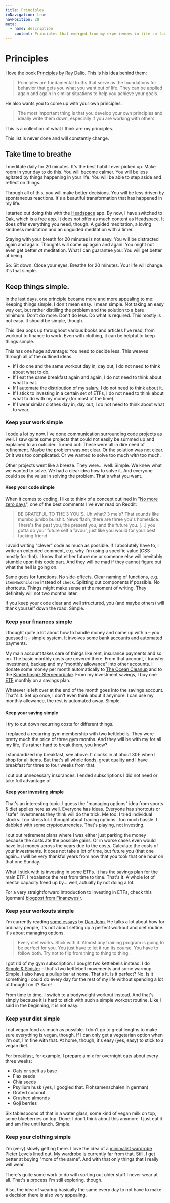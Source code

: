 ```yaml
---
title: Principles
inNavigation: true
navPosition: 20
meta:
  - name: description
    content: Principles that emerged from my experiences in life so far
---
```


# Principles

I love the book [Principles](https://amzn.to/2CSDh5M) by Ray Dalio. This is his idea behind them:

> Principles are fundamental truths that serve as the foundations for behavior that gets you what you want out of life. They can be applied again and again in similar situations to help you achieve your goals.

He also wants you to come up with your own principles:

> The most important thing is that you develop your own principles and ideally write them down, especially if you are working with others.

This is a collection of what I think are my principles.

This list is never done and will constantly change.

## Take time to breathe

I meditate daily for 20 minutes. It's the best habit I ever picked up. Make room in your day to do this. You will become calmer. You will be less agitated by things happening in your life. You will be able to step aside and reflect on things.

Through all of this, you will make better decisions. You will be less driven by spontaneous reactions. It's a beautiful transformation that has happened in my life.

I started out doing this with the [Headspace](https://www.headspace.com/) app. By now, I have switched to [Oak](https://www.oakmeditation.com/), which is a free app. It does not offer as much content as Headspace. It does offer everything you need, though. A guided meditation, a loving kindness meditation and an unguided meditation with a timer.

Staying with your breath for 20 minutes is not easy. You will be distracted again and again. Thoughts will come up again and again. You might not even get better _at_ meditation. What I can guarantee you: You will get better at being.

So: Sit down. Close your eyes. Breathe for 20 minutes. Your life will change. It's that simple.

## Keep things simple.

In the last days, one principle became more and more appealing to me: Keeping things simple. I don't mean easy. I mean simple. Not taking an easy way out, but rather distilling the problem and the solution to a bare minimum. Don't do more. Don't do less. Do what is required. This mostly is not easy. It should be simple, though.

This idea pops up throughout various books and articles I've read, from workout to finance to work. Even with clothing, it can be helpful to keep things simple.

This has one huge advantage: You need to decide less. This weaves through all of the outlined ideas.

- If I do one and the same workout day in, day out, I do not need to think about what to do.
- If I eat the same breakfast again and again, I do not need to think about what to eat.
- If I automate the distribution of my salary, I do not need to think about it.
- If I stick to investing in a certain set of ETFs, I do not need to think about what to do with my money (for most of the time).
- If I wear similar clothes day in, day out, I do not need to think about what to wear.

### Keep your work simple

I code a lot by now. I've done communication surrounding code projects as well. I saw quite some projects that could not easily be summed up and explained to an outsider. Turned out: These were all in dire need of refinement. Maybe the problem was not clear. Or the solution was not clear. Or it was too complicated. Or we wanted to solve too much _with_ too much.

Other projects went like a breeze. They were… well: Simple. We knew what we wanted to solve. We had a clear idea how to solve it. And everyone could see the value in solving the problem. That's what you want.

#### Keep your code simple

When it comes to coding, I like to think of a concept outlined in "[No more zero days](https://www.reddit.com/r/getdisciplined/comments/1q96b5/i_just_dont_care_about_myself/cdah4af/)", one of the best comments I've ever read on Reddit:

> BE GRATEFUL TO THE 3 YOU'S. Uh what? 3 me's? That sounds like mumbo jumbo bullshit. News flash, there are three you's homeslice. There's the past you, the present you, and the future you. […] you gotta do your future self a favour, just like you would for your best fucking friend

I avoid writing "clever" code as much as possible. If I absolutely have to, I write an extended comment, e.g. why I'm using a specific value (CSS mostly for that). I know that either future me or someone else will inevitably stumble upon this code part. And they will be mad if they cannot figure out what the hell is going on.

Same goes for functions. No side-effects. Clear naming of functions, e.g. `itemHasChildren` instead of `check`. Splitting out components if possible. No shortcuts. Things might make sense at the moment of writing. They definitely will not two months later.

If you keep your code clear and well structured, you (and maybe others) will thank yourself down the road. Simple.

### Keep your finances simple

I thought quite a lot about how to handle money and came up with a – you guessed it – simple system. It involves some bank accounts and automated payments.

My main account takes care of things like rent, insurance payments and so on. The basic monthly costs are covered there. From that account, I transfer investment, backup and my "monthly allowance" into other accounts. I donate some money per month automatically to [The Ocean Cleanup](https://www.theoceancleanup.com/) and to the [Kinderhospiz Sternenbrücke](https://sternenbruecke.de/home). From my investment savings, I buy one [ETF](https://en.wikipedia.org/wiki/Exchange-traded_fund) monthly on a savings plan.

Whatever is left over at the end of the month goes into the savings account. That's it. Set up once, I don't even think about it anymore. I can use my monthly allowance, the rest is automated away. Simple.

#### Keep your saving simple

I try to cut down recurring costs for different things.

I replaced a recurring gym membership with two kettlebells. They were pretty much the price of three gym months. And they will be with my for all my life, it's rather hard to break them, you know?

I standardized my breakfast, see above. It clocks in at about 30€ when I shop for all items. But that's all whole foods, great quality and I have breakfast for three to four weeks from that.

I cut out unnecessary insurances. I ended subscriptions I did not need or take full advantage of.

#### Keep your investing simple

That's an interesting topic. I guess the "managing options" idea from sports & diet applies here as well. Everyone has ideas. Everyone has shortcuts or "safe" investments they think will do the trick. Me too. I tried individual stocks. Too stressful. I thought about trading options. Too much hassle. I dabbled with some cryptocurrencies. That's playing, not investing.

I cut out retirement plans where I was either just parking the money because the costs ate the possible gains. Or in worse cases even would have lost money across the years due to the costs. Calculate the costs of your investments. It does not take a lot of time, but future you (that one again…) will be very thankful years from now that you took that one hour on that one Sunday.

What I stick with is investing in some ETFs. It has the savings plan for the main ETF. I rebalance the rest from time to time. That's it. A whole lot of mental capacity freed up by… well, actually by not doing a lot.

For a very straightforward introduction to investing in ETFs, check this (german) [blogpost from Finanzwesir](https://www.finanzwesir.com/blog/etf-depot-geld-anlegen-vermoegensaufbau).

### Keep your workouts simple

I'm currently reading [some essays](https://amzn.to/2xcqyEY) by [Dan John](http://danjohn.net/). He talks a lot about how for ordinary people, it's not about setting up a perfect workout and diet routine. It's about managing options.

> Every diet works. Stick with it. Almost any training program is going to be perfect for you. You just have to let it run its course. You have to follow both. Try not to flip from thing to thing to thing.

I got rid of my gym subscription. I bought two kettlebells instead. I do [Simple & Sinister](https://amzn.to/2NGHMoe) – that's two kettlebell movements and some warmup. Simple. I also have a pullup bar at home. That's it. Is it perfect? No. Is it something I could do every day for the rest of my life without spending a lot of thought on it? Sure!

From time to time, I switch to a bodyweight workout instead. And that's simply because it is hard to stick with such a simple workout routine. Like I said in the beginning, it is not easy.

### Keep your diet simple

I eat vegan food as much as possible. I don't go to great lengths to make sure everything is vegan, though. If I can only get a vegetarian option when I'm out, I'm fine with that. At home, though, it's easy (yes, easy) to stick to a vegan diet.

For breakfast, for example, I prepare a mix for overnight oats about every three weeks:

- Oats or spelt as base
- Flax seeds
- Chia seeds
- Psyllium husk (yes, I googled that. Flohsamenschalen in german)
- Grated coconut
- Crushed almonds
- Goji berries

Six tablespoons of that in a water glass, some kind of vegan milk on top, some blueberries on top. Done. I don't think about this anymore. I just eat it and am fine until lunch. Simple.

### Keep your clothing simple

I'm (very) slowly getting there. I love the idea of a [minimalist wardrobe](https://levels.io/minimalist-wardrobe/) Pieter Levels lined out. My wardrobe is currently far from that. Still, I get better at buying "more of the same". And with that only things that I really will wear.

There's quite some work to do with sorting out older stuff I never wear at all. That's a process I'm still exploring, though.

Also, the idea of wearing basically the same every day to not have to make a decision there is also very appealing.
